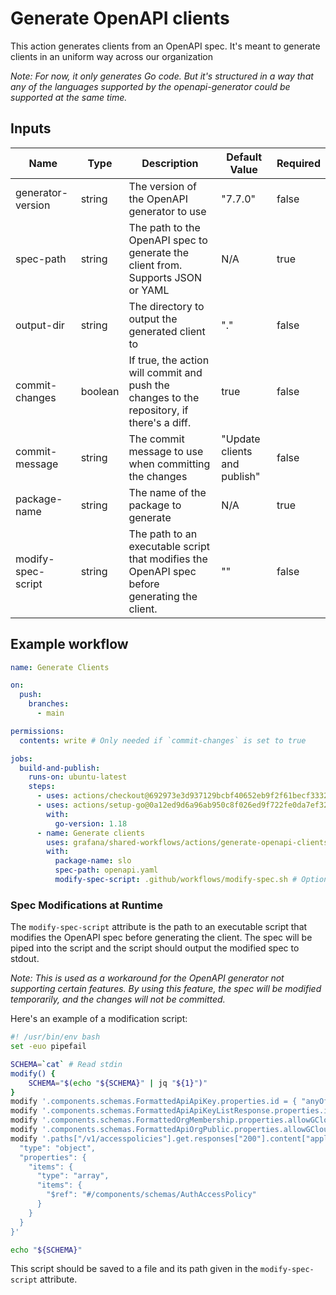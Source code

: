 # Generate OpenAPI clients

This action generates clients from an OpenAPI spec. It's meant to generate clients in an uniform way across our organization

_Note: For now, it only generates Go code. But it's structured in a way that any of the languages supported by the openapi-generator could be supported at the same time._

## Inputs

| Name               | Type    | Description                                                                                   | Default Value                | Required |
| ------------------ | ------- | --------------------------------------------------------------------------------------------- | ---------------------------- | -------- |
| generator-version  | string  | The version of the OpenAPI generator to use                                                   | "7.7.0"                      | false    |
| spec-path          | string  | The path to the OpenAPI spec to generate the client from. Supports JSON or YAML               | N/A                          | true     |
| output-dir         | string  | The directory to output the generated client to                                               | "."                          | false    |
| commit-changes     | boolean | If true, the action will commit and push the changes to the repository, if there's a diff.    | true                         | false    |
| commit-message     | string  | The commit message to use when committing the changes                                         | "Update clients and publish" | false    |
| package-name       | string  | The name of the package to generate                                                           | N/A                          | true     |
| modify-spec-script | string  | The path to an executable script that modifies the OpenAPI spec before generating the client. | ""                           | false    |

## Example workflow

<!-- x-release-please-start-version -->

```yaml
name: Generate Clients

on:
  push:
    branches:
      - main

permissions:
  contents: write # Only needed if `commit-changes` is set to true

jobs:
  build-and-publish:
    runs-on: ubuntu-latest
    steps:
      - uses: actions/checkout@692973e3d937129bcbf40652eb9f2f61becf3332 # v1.0.1
      - uses: actions/setup-go@0a12ed9d6a96ab950c8f026ed9f722fe0da7ef32 # v1.0.1
        with:
          go-version: 1.18
      - name: Generate clients
        uses: grafana/shared-workflows/actions/generate-openapi-clients@generate-openapi-clients-v1.0.1
        with:
          package-name: slo
          spec-path: openapi.yaml
          modify-spec-script: .github/workflows/modify-spec.sh # Optional, see "Spec Modifications" section
```

<!-- x-release-please-end-version -->

### Spec Modifications at Runtime

The `modify-spec-script` attribute is the path to an executable script that modifies the OpenAPI spec before generating the client.
The spec will be piped into the script and the script should output the modified spec to stdout.

_Note: This is used as a workaround for the OpenAPI generator not supporting certain features. By using
this feature, the spec will be modified temporarily, and the changes will not be committed._

Here's an example of a modification script:

```bash
#! /usr/bin/env bash
set -euo pipefail

SCHEMA=`cat` # Read stdin
modify() {
    SCHEMA="$(echo "${SCHEMA}" | jq "${1}")"
}
modify '.components.schemas.FormattedApiApiKey.properties.id = { "anyOf": [ { "type": "string" }, { "type": "number" } ] }'
modify '.components.schemas.FormattedApiApiKeyListResponse.properties.items.items.properties.id = { "anyOf": [ { "type": "string" }, { "type": "number" } ] }'
modify '.components.schemas.FormattedOrgMembership.properties.allowGCloudTrial = { "anyOf": [ { "type": "boolean" }, { "type": "number" } ] }'
modify '.components.schemas.FormattedApiOrgPublic.properties.allowGCloudTrial = { "anyOf": [ { "type": "boolean" }, { "type": "number" } ] }'
modify '.paths["/v1/accesspolicies"].get.responses["200"].content["application/json"].schema = {
  "type": "object",
  "properties": {
    "items": {
      "type": "array",
      "items": {
        "$ref": "#/components/schemas/AuthAccessPolicy"
      }
    }
  }
}'

echo "${SCHEMA}"
```

This script should be saved to a file and its path given in the `modify-spec-script` attribute.
